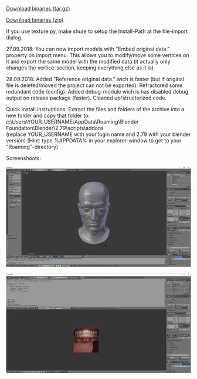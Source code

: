 [Download binaries (tar.gz)](https://bintray.com/thecrazyt/BlenderMhwModelImporter/download_file?file_path=0.2%2FMHWImporter.tar.gz)

[Download binaries (zip)](https://bintray.com/thecrazyt/BlenderMhwModelImporter/download_file?file_path=0.2%2FMHWImporter.zip)

If you use texture.py, make shure to setup the Install-Path at the file-import dialog.

27.09.2018:
You can now import models with "Embed original data." property on import menu.
This allows you to modify/move some vertices on it and export the same model with the modified data.(it actually only changes the vertice-section, keeping everything else as it is)

28.09.2018:
Added "Reference original data." wich is faster (but if original file is deleted/moved the project can not be exported).
Refractored some redundant code (config).
Added debug-module wich is has disabled debug output on release package (faster).
Cleaned up/structorized code.


Quick install instructions:
 Extract the files and folders of the archive into a new folder and copy that folder to:
  c:\Users\YOUR_USERNAME\AppData\Roaming\Blender Foundation\Blender\2.79\scripts\addons\
  (replace YOUR_USERNAME with your login name and 2.79 with your blender version)
  (Hint: type %APPDATA% in your explorer-window to get to your "Roaming"-directory)

Screenshoots:

![screenshoot1](screenshoots/example.png)

![screenshoot2](screenshoots/example2.png)
